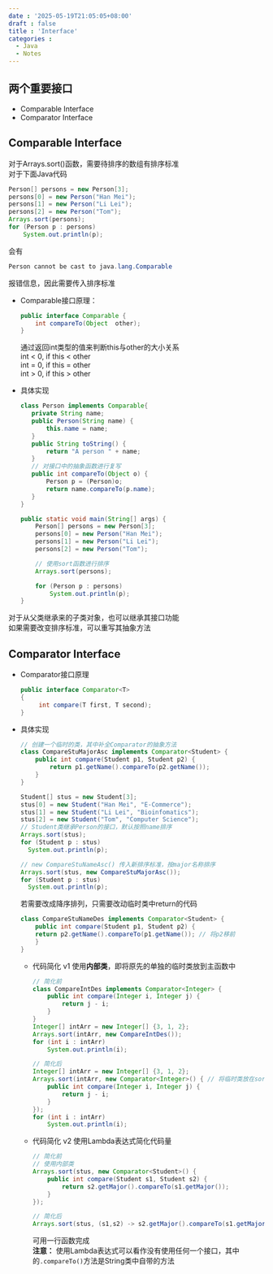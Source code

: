 ```yaml
---
date : '2025-05-19T21:05:05+08:00'
draft : false
title : 'Interface'
categories : 
  - Java
  - Notes
---
```

## 两个重要接口

- Comparable Interface
- Comparator Interface

## Comparable Interface

对于Arrays.sort()函数，需要待排序的数组有排序标准  
对于下面Java代码

```java
Person[] persons = new Person[3];
persons[0] = new Person("Han Mei");
persons[1] = new Person("Li Lei");
persons[2] = new Person("Tom");
Arrays.sort(persons);
for (Person p : persons)
    System.out.println(p);

```

会有

```java
Person cannot be cast to java.lang.Comparable
```

报错信息，因此需要传入排序标准

- Comparable接口原理：

  ```java
  public interface Comparable {
      int compareTo(Object  other);
  }
  ```

  通过返回int类型的值来判断this与other的大小关系  
  int < 0, if this < other  
  int = 0, if this = other  
  int > 0, if this > other

- 具体实现

  ```java
  class Person implements Comparable{
     private String name;
     public Person(String name) {
         this.name = name;
     }
     public String toString() {
         return "A person " + name; 
     }
     // 对接口中的抽象函数进行复写
     public int compareTo(Object o) {
         Person p = (Person)o;
         return name.compareTo(p.name);
     }
  }

  public static void main(String[] args) {
      Person[] persons = new Person[3];
      persons[0] = new Person("Han Mei");
      persons[1] = new Person("Li Lei");
      persons[2] = new Person("Tom");

      // 使用sort函数进行排序
      Arrays.sort(persons);

      for (Person p : persons)
          System.out.println(p);
  }
  ```

对于从父类继承来的子类对象，也可以继承其接口功能  
如果需要改变排序标准，可以重写其抽象方法

## Comparator Interface

- Comparator接口原理

  ```java
  public interface Comparator<T>
  {
       int compare(T first, T second);
  }
  ```

- 具体实现

  ```java
  // 创建一个临时的类，其中补全Comparator的抽象方法
  class CompareStuMajorAsc implements Comparator<Student> {
      public int compare(Student p1, Student p2) {
          return p1.getName().compareTo(p2.getName());
      }
  }
  ```

  ```java
  Student[] stus = new Student[3];
  stus[0] = new Student("Han Mei", "E-Commerce");
  stus[1] = new Student("Li Lei", "Bioinfomatics");
  stus[2] = new Student("Tom", "Computer Science");
  // Student类继承Person的接口，默认按照name排序
  Arrays.sort(stus);
  for (Student p : stus)
    System.out.println(p);

  // new CompareStuNameAsc() 传入新排序标准，按major名称排序
  Arrays.sort(stus, new CompareStuMajorAsc());
  for (Student p : stus)
    System.out.println(p);
  ```

  若需要改成降序排列，只需要改动临时类中return的代码

  ```java
  class CompareStuNameDes implements Comparator<Student> {
      public int compare(Student p1, Student p2) {
      return p2.getName().compareTo(p1.getName()); // 将p2移前
      }
  }
  ```

  - 代码简化 v1
    使用**内部类**，即将原先的单独的临时类放到主函数中

    ```java
    // 简化前
    class CompareIntDes implements Comparator<Integer> {
        public int compare(Integer i, Integer j) {
            return j - i;
        } 
    }
    Integer[] intArr = new Integer[] {3, 1, 2};
    Arrays.sort(intArr, new CompareIntDes());
    for (int i : intArr)
        System.out.println(i);
    
    ```

    ```java
    // 简化后
    Integer[] intArr = new Integer[] {3, 1, 2};
    Arrays.sort(intArr, new Comparator<Integer>() { // 将临时类放在sort函数中
        public int compare(Integer i, Integer j) {
            return j - i;
        }
    });
    for (int i : intArr)
        System.out.println(i);
    ```

  - 代码简化 v2
    使用Lambda表达式简化代码量
    
    ```java
    // 简化前
    // 使用内部类
    Arrays.sort(stus, new Comparator<Student>() {
        public int compare(Student s1, Student s2) {
            return s2.getMajor().compareTo(s1.getMajor());
        }
    });
    ```

    ```java
    // 简化后
    Arrays.sort(stus, (s1,s2) -> s2.getMajor().compareTo(s1.getMajor()));
    ```

    可用一行函数完成  
    **注意：** 使用Lambda表达式可以看作没有使用任何一个接口，其中的`.compareTo()`方法是String类中自带的方法